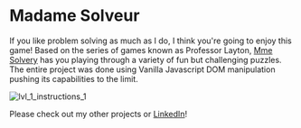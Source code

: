 # Madame Solveur

If you like problem solving as much as I do, I think you're going to enjoy this game! Based on the series of games known as Professor Layton, [Mme Solvery](https://neilywitches.github.io/Madame-Solveur/) has you playing through a variety of fun but challenging puzzles. The entire project was done using Vanilla Javascript DOM manipulation pushing its capabilities to the limit. 

![lvl_1_instructions_1](https://user-images.githubusercontent.com/59269773/137326345-f16c06c2-e635-4f33-98cc-ad8f4e01d491.gif)

Please check out my other projects or [LinkedIn](https://www.linkedin.com/in/neil-pandya-610588187/)!
